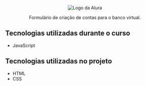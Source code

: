 

<p align="center"> <img src="https://github.com/MonicaHillman/aluraplay-requisicoes/blob/main/img/logo.png" alt="Logo da Alura"> </p>
<p align="center">Formulário de criação de contas para o banco virtual.</p>

## Tecnologias utilizadas durante o curso
* JavaScript

## Tecnologias utilizadas no projeto
* HTML
* CSS
